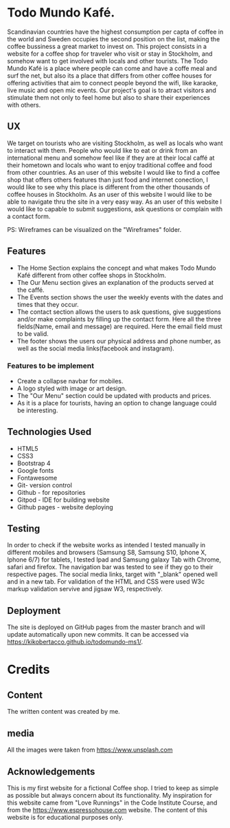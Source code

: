 # Todo Mundo Kafé.
Scandinavian countries have the highest consumption per capta of coffee in the world and Sweden occupies the second position on the list, making the coffee bussiness a great market to invest on.
This project consists in a website for a coffee shop for traveler who visit or stay in Stockholm, and somehow want to get involved with locals and other tourists. The Todo Mundo Kafé is a place where people can come and have a coffe meal and surf the net, but also its a place that differs from other coffee houses for offering activities that aim to connect people beyond the wifi, like karaoke, live music and open mic events.
Our project's goal is to atract visitors and stimulate them not only to feel home but also to share their experiences with others.

## UX
We target on tourists who are visiting Stockholm, as well as locals who want to interact with them.
People who would like to eat or drink from an international menu and somehow feel like if they are at their local caffé at their hometown and locals who want to enjoy traditional coffee and food from other countries.
As an user of this website I would like to find a coffee shop that offers others features than just food and internet conection, I would like to see why this place is different from the other thousands of coffee houses in Stockholm.
As an user of this website I would like to be able to navigate thru the site in a very easy way.
As an user of this website I would like to capable to submit suggestions, ask questions or complain with a contact form. 

PS: Wireframes can be visualized on the "Wireframes" folder.

## Features
* The Home Section explains the concept and what makes Todo Mundo Kafé different from other coffee shops in Stockholm.
* The Our Menu section gives an explanation of the products served at the caffé.
* The Events section shows the user the weekly events with the dates and times that they occur.
* The contact section allows the users to ask questions, give suggestions and/or make complaints by filling up the contact form. Here all the three fields(Name, email and message) are required. Here the email field must to be valid.
* The footer shows the users our physical address and phone number, as well as the social media links(facebook and instagram). 

### Features to be implement
* Create a collapse navbar for mobiles.
* A logo styled with image or art design.
* The "Our Menu" section could be updated with products and prices.
* As it is a place for tourists, having an option to change language could be interesting.

## Technologies Used
* HTML5
* CSS3
* Bootstrap 4
* Google fonts
* Fontawesome
* Git- version control
* Github - for repositories
* Gitpod - IDE for building website
* Github pages - website deploying

## Testing
In order to check if the website works as intended I tested manually in different mobiles and browsers (Samsung S8, Samsung S10, Iphone X, Iphone 6/7) for tablets, I tested Ipad and Samsung galaxy Tab with Chrome, safari and firefox.
The navigation bar was tested to see if they go to their respective pages.
The social media links, target with "_blank" opened well and in a new tab.
For validation of the HTML and CSS were used W3c markup validation servive and jigsaw W3, respectively.

## Deployment
The site is deployed on GitHub pages from the master branch and will update automatically upon new commits. It can be accessed via https://kikobertacco.github.io/todomundo-ms1/.

# Credits
## Content
The written content was created by me.

## media
All the images were taken from https://www.unsplash.com

## Acknowledgements
This is my first website for a fictional Coffee shop. I tried to keep as simple as possible but always concern about its functionality.
My inspiration for this website came from "Love Runnings" in the Code Institute Course, and from the https://www.espressohouse.com website.
The content of this website is for educational purposes only. 


 

